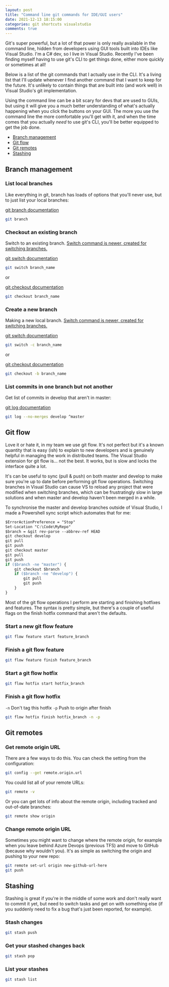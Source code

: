 ```yaml
---
layout: post
title: "Command line git commands for IDE/GUI users"
date: 2021-12-13 18:15:00
categories: git shortcuts visualstudio
comments: true
---
```


Git's super powerful, but a lot of that power is only really available in the command line, hidden from developers using GUI tools built into IDEs like Visual Studio. I'm a C# dev, so I live in Visual Studio. Recently I've been finding myself having to use git's CLI to get things done, either more quickly or sometimes at all!

Below is a list of the git commands that I actually use in the CLI. It's a living list that I'll update whenever I find another command that I want to keep for the future. It's unlikely to contain things that are built into (and work well) in Visual Studio's git implementation.

Using the command line can be a bit scary for devs that are used to GUIs, but using it will give you a much better understanding of what's actually happening when you click the buttons on your GUI. The more you use the command line the more comfortable you'll get with it, and when the time comes that you actually _need_ to use git's CLI, you'll be better equipped to get the job done.

[branching]: #branch-management
[flow]: #git-flow
[remotes]: #git-remotes
[stashing]: #stashing

- [Branch management][branching]
- [Git flow][flow]
- [Git remotes][remotes]
- [Stashing][stashing]

## Branch management

### List local branches

Like everything in git, branch has loads of options that you'll never use, but to just list your local branches:

[git-branch]: https://git-scm.com/docs/git-branch
[git branch documentation][git-branch]

```sh
git branch
```

### Checkout an existing branch

[switch-vs-checkout]: https://stackoverflow.com/questions/57265785/whats-the-difference-between-git-switch-and-git-checkout-branch

Switch to an existing branch. [Switch command is newer, created for switching branches.][switch-vs-checkout]

[git-switch]: https://git-scm.com/docs/git-switch
[git switch documentation][git-switch]

```sh
git switch branch_name
```

or

[git-checkout]: https://git-scm.com/docs/git-checkout
[git checkout documentation][git-checkout]

```sh
git checkout branch_name
```

### Create a new branch

Making a new local branch. [Switch command is newer, created for switching branches.][switch-vs-checkout]

[git switch documentation][git-switch]

```sh
git switch -c branch_name
```

or

[git checkout documentation][git-checkout]

```sh
git checkout -b branch_name
```

### List commits in one branch but not another

Get list of commits in develop that aren't in master:

[git-log]: https://git-scm.com/docs/git-log
[git log documentation][git-log]

```sh
git log --no-merges develop ^master
```

## Git flow

Love it or hate it, in my team we use git flow. It's not perfect but it's a known quantity that is easy (ish) to explain to new developers and is genuinely helpful in managing the work in distributed teams. The Visual Studio extension for git flow is... not the best. It works, but is slow and locks the interface quite a lot.

It's can be useful to sync (pull & push) on both master and develop to make sure you're up to date before performing git flow operations. Switching branches in Visual Studio can cause VS to reload any project that were modified when switching branches, which can be frustratingly slow in large solutions and when master and develop haven't been merged in a while.

To synchronise the master and develop branches outside of Visual Studio, I made a Powershell sync script which automates that for me:

```ps
$ErrorActionPreference = "Stop"
Set-Location "C:\Code\MyRepo"
$branch = &git rev-parse --abbrev-ref HEAD 
git checkout develop
git pull
git push
git checkout master
git pull
git push
if ($branch -ne "master") {
    git checkout $branch
    if ($branch -ne "develop") {
        git pull
        git push
    }
}
```

Most of the git flow operations I perform are starting and finishing hotfixes and features. The syntax is pretty simple, but there's a couple of useful flags on the finish hotfix command that aren't the defaults.

### Start a new git flow feature

```sh
git flow feature start feature_branch
```

### Finish a git flow feature

```sh
git flow feature finish feature_branch
```

### Start a git flow hotfix

```sh
git flow hotfix start hotfix_branch
```

### Finish a git flow hotfix

`-n` Don't tag this hotfix
`-p` Push to origin after finish

```sh
git flow hotfix finish hotfix_branch -n -p
```

## Git remotes

### Get remote origin URL

There are a few ways to do this. You can check the setting from the configuration:

```sh
git config --get remote.origin.url
```

You could list all of your remote URLs:

```sh
git remote -v
```

Or you can get lots of info about the remote origin, including tracked and out-of-date branches:

```sh
git remote show origin
```

### Change remote origin URL

Sometimes you might want to change where the remote origin, for example when you leave behind Azure Devops (previous TFS) and move to GitHub (because why wouldn't you). It's as simple as switching the origin and pushing to your new repo:

```sh
git remote set-url origin new-github-url-here
git push
```

## Stashing

Stashing is great if you're in the middle of some work and don't really want to commit it yet, but need to switch tasks and get on with something else (if you suddenly need to fix a bug that's just been reported, for example).

### Stash changes

```sh
git stash push
```

### Get your stashed changes back

```sh
git stash pop
```

### List your stashes

```sh
git stash list
```
